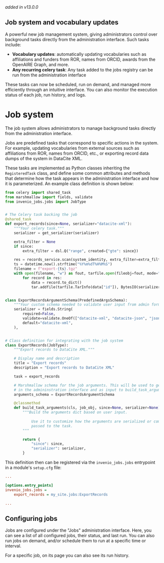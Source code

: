 _added in v13.0.0_

## Job system and vocabulary updates

A powerful new job management system, giving administrators control over background tasks directly from the administration interface. Such tasks include:

- **Vocabulary updates**: automatically updating vocabularies such as affiliations and funders from ROR, names from ORCID, awards from the OpenAIRE Graph, and more.
- **Any recurring celery task**: Any task added to the jobs registry can be run from the administration interface

These tasks can now be scheduled, run on demand, and managed more efficiently through an intuitive interface. You can also monitor the execution status of each job, run history, and logs.

# Job system

The job system allows administrators to manage background tasks directly from the administration interface.

Jobs are predefined tasks that correspond to specific actions in the system. For example, updating vocabularies from external sources such as affiliations from ROR, names from ORCID, etc., or exporting record data dumps of the system in DataCite XML.

These tasks are implemented as Python classes inheriting the `RegisteredTask` class, and define some common attributes and methods that determine how the task appears in the administration interface and how it is parameterized. An example class definition is shown below:

```python
from celery import shared_task
from marshmallow import fields, validate
from invenio_jobs.jobs import JobType


# The Celery task backing the job
@shared_task
def export_records(since=None, serializer="datacite-xml"):
    """Your celery task."""
    serializer = get_serializer(serializer)

    extra_filter = None
    if since:
        extra_filter = dsl.Q("range", created={"gte": since})

    res = records_service.scan(system_identity, extra_filter=extra_filter)
    ts = datetime.now().strftime("%Y%m%dT%H%M%S")
    filename = f"export-{ts}.tgz"
    with open(filename, "w") as fout, tarfile.open(fileobj=fout, mode="w:gz") as tar:
        for record in res:
            data = record.to_dict()
            tar.addfile(tarfile.TarInfo(data["id"]), BytesIO(serializer.dump(data)))


class ExportRecordsArgumentSchema(PredefinedArgsSchema):
    """Your custom schema needed to validate user input from admin form."""
    serializer = fields.String(
        required=False,
        validate=validate.OneOf(["datacite-xml", "datacite-json", "json"]),
        default="datacite-xml",
    ),


# Class definition for integrating with the job system
class ExportRecords(JobType):
    """Export records to DataCite XML."""

    # Display name and description
    title = "Export records"
    description = "Export records to DataCite XML"

    task = export_records

    # Marshmallow schema for the job arguments. This will be used to generate the form
    # in the admininstration interface and as input to build_task_arguments.
    arguments_schema = ExportRecordsArgumentSchema

    @classmethod
    def build_task_arguments(cls, job_obj, since=None, serializer=None):
        """Build the arguments dict based on user input.
        
            Use it to customize how the arguments are serialized or computed before 
            passed to the task. 
        """

        return {
            "since": since,
            "serializer": serializer,
        }
```

This definition then can be registered via the `invenio_jobs.jobs` entrypoint in a module's `setup.cfg` file:

```ini
...

[options.entry_points]
invenio_jobs.jobs =
    export_records = my_site.jobs:ExportRecords

...
```

## Configuring jobs

Jobs are configured under the "Jobs" administration interface. Here, you can see a list of all configured jobs, their status, and last run. You can also run jobs on demand, and/or schedule them to run at a specific time or interval.

For a specific job, on its page you can also see its run history.
